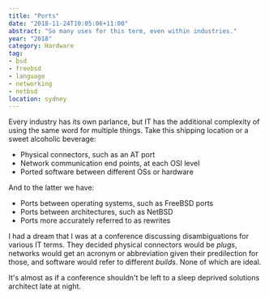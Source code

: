 ```yaml
---
title: "Ports"
date: "2018-11-24T10:05:06+11:00"
abstract: "So many uses for this term, even within industries."
year: "2018"
category: Hardware
tag:
- bsd
- freebsd
- language
- networking
- netbsd
location: sydney
---
```

Every industry has its own parlance, but IT has the additional complexity of using the same word for multiple things. Take this shipping location or a sweet alcoholic beverage:

* Physical connectors, such as an AT port
* Network communication end points, at each OSI level
* Ported software between different OSs or hardware

And to the latter we have:

* Ports between operating systems, such as FreeBSD ports
* Ports between architectures, such as NetBSD
* Ports more accurately referred to as rewrites

I had a dream that I was at a conference discussing disambiguations for various IT terms. They decided physical connectors would be *plugs*, networks would get an acronym or abbreviation given their predilection for those, and software would refer to different *builds*. None of which are ideal.

It's almost as if a conference shouldn't be left to a sleep deprived solutions architect late at night.

